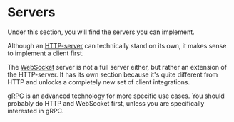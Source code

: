 # Servers

Under this section, you will find the servers you can implement.

Although an [HTTP-server](servers/http.md) can technically stand on its own, it makes sense to implement a client first.

The [WebSocket](servers/websocket.md) server is not a full server either, but rather an extension of the HTTP-server.
It has its own section because it's quite different from HTTP and unlocks a completely new set of client integrations.

[gRPC](servers/grpc.md) is an advanced technology for more specific use cases.
You should probably do HTTP and WebSocket first, unless you are specifically interested in gRPC.
